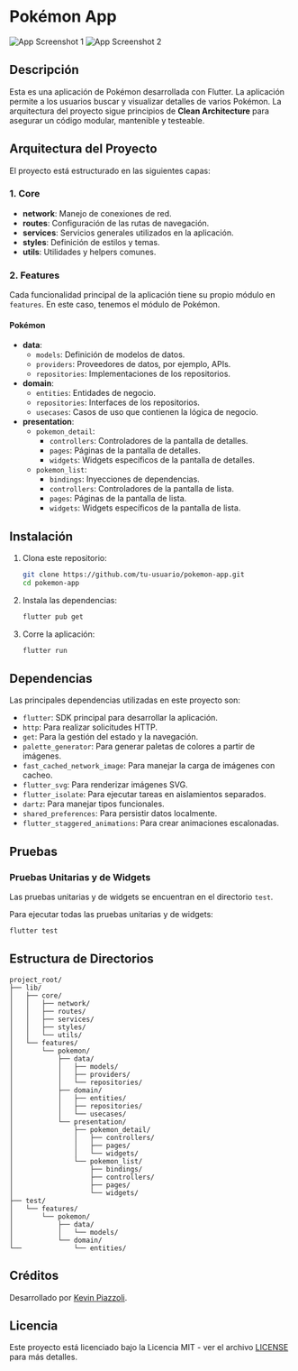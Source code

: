 
# Pokémon App

![App Screenshot 1](./screenshots/screen_1.png) ![App Screenshot 2](./screenshots/screen_2.png)

## Descripción

Esta es una aplicación de Pokémon desarrollada con Flutter. La aplicación permite a los usuarios buscar y visualizar detalles de varios Pokémon. La arquitectura del proyecto sigue principios de **Clean Architecture** para asegurar un código modular, mantenible y testeable.

## Arquitectura del Proyecto

El proyecto está estructurado en las siguientes capas:

### 1. Core

- **network**: Manejo de conexiones de red.
- **routes**: Configuración de las rutas de navegación.
- **services**: Servicios generales utilizados en la aplicación.
- **styles**: Definición de estilos y temas.
- **utils**: Utilidades y helpers comunes.

### 2. Features

Cada funcionalidad principal de la aplicación tiene su propio módulo en `features`. En este caso, tenemos el módulo de Pokémon.

#### Pokémon

- **data**: 
  - `models`: Definición de modelos de datos.
  - `providers`: Proveedores de datos, por ejemplo, APIs.
  - `repositories`: Implementaciones de los repositorios.
- **domain**:
  - `entities`: Entidades de negocio.
  - `repositories`: Interfaces de los repositorios.
  - `usecases`: Casos de uso que contienen la lógica de negocio.
- **presentation**:
  - `pokemon_detail`: 
    - `controllers`: Controladores de la pantalla de detalles.
    - `pages`: Páginas de la pantalla de detalles.
    - `widgets`: Widgets específicos de la pantalla de detalles.
  - `pokemon_list`:
    - `bindings`: Inyecciones de dependencias.
    - `controllers`: Controladores de la pantalla de lista.
    - `pages`: Páginas de la pantalla de lista.
    - `widgets`: Widgets específicos de la pantalla de lista.

## Instalación

1. Clona este repositorio:
   ```sh
   git clone https://github.com/tu-usuario/pokemon-app.git
   cd pokemon-app
   ```

2. Instala las dependencias:
   ```sh
   flutter pub get
   ```

3. Corre la aplicación:
   ```sh
   flutter run
   ```

## Dependencias

Las principales dependencias utilizadas en este proyecto son:

- `flutter`: SDK principal para desarrollar la aplicación.
- `http`: Para realizar solicitudes HTTP.
- `get`: Para la gestión del estado y la navegación.
- `palette_generator`: Para generar paletas de colores a partir de imágenes.
- `fast_cached_network_image`: Para manejar la carga de imágenes con cacheo.
- `flutter_svg`: Para renderizar imágenes SVG.
- `flutter_isolate`: Para ejecutar tareas en aislamientos separados.
- `dartz`: Para manejar tipos funcionales.
- `shared_preferences`: Para persistir datos localmente.
- `flutter_staggered_animations`: Para crear animaciones escalonadas.

## Pruebas

### Pruebas Unitarias y de Widgets

Las pruebas unitarias y de widgets se encuentran en el directorio `test`.

Para ejecutar todas las pruebas unitarias y de widgets:
```sh
flutter test
```

## Estructura de Directorios

```plaintext
project_root/
├── lib/
│   ├── core/
│   │   ├── network/
│   │   ├── routes/
│   │   ├── services/
│   │   ├── styles/
│   │   └── utils/
│   └── features/
│       └── pokemon/
│           ├── data/
│           │   ├── models/
│           │   ├── providers/
│           │   └── repositories/
│           ├── domain/
│           │   ├── entities/
│           │   ├── repositories/
│           │   └── usecases/
│           └── presentation/
│               ├── pokemon_detail/
│               │   ├── controllers/
│               │   ├── pages/
│               │   └── widgets/
│               └── pokemon_list/
│                   ├── bindings/
│                   ├── controllers/
│                   ├── pages/
│                   └── widgets/
├── test/
│   └── features/
│       └── pokemon/
│           ├── data/
│           │   └── models/
│           └── domain/
└──             └── entities/
```

## Créditos

Desarrollado por [Kevin Piazzoli](https://github.com/kevin4dhd).

## Licencia

Este proyecto está licenciado bajo la Licencia MIT - ver el archivo [LICENSE](LICENSE) para más detalles.
